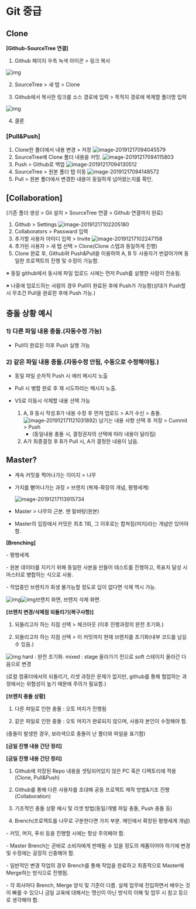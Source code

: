 # Git 중급

## Clone

**[Github-SourceTree 연결]**

1) Github 페이지 우측 녹색 아이콘 > 링크 복사

![img](191216_02_git중급.assets/img.png)

2) SourceTree > 새 탭 > Clone

3) Github에서 복사한 링크를 소스 경로에 입력 > 목적지 경로에 복제할 폴더명 입력

![img](191216_02_git중급.assets/img.png)

4) 클론



### **[Pull&Push]**

1. Clone한 폴더에서 내용 변경 > 저장
   ![image-20191217094045579](191216_02_git중급.assets/image-20191217094045579.png)
2. SourceTree에 Clone 폴더 내용을 커밋.
   ![image-20191217094115803](191216_02_git중급.assets/image-20191217094115803.png)
3. Push > Github로 백업
   ![image-20191217094130512](191216_02_git중급.assets/image-20191217094130512.png)
4. SourceTree > 원본 폴더 탭 이동
   ![image-20191217094148572](191216_02_git중급.assets/image-20191217094148572.png)
5. Pull > 원본 폴더에서 변경한 내용이 동일하게 넘어왔는지를 확인.



## [Collaboration]

(기존 폴더 생성 > Git 설치 > SourceTree 연결 > Github 연결까지 완료)

1. Github > Settings
   ![image-20191217102205180](191216_02_git중급.assets/image-20191217102205180.png)
2. Collaborators > Passward 입력
3. 추가할 사용자 아이디 입력 > Invite
   ![image-20191217102247158](191216_02_git중급.assets/image-20191217102247158.png)
4. 추가된 사용자 > 새 탭 선택 > Clone(Clone 스텝과 동일하게 진행)
5. Clone 완료 후, Github와 Push&Pull을 이용하여 A, B 두 사용자가 번갈아가며 동일한 프로젝트의 진행 및 수정이 가능함.

※ 동일 github에서 동시에 파일 업로드 시에는 먼저 Push를 실행한 사람이 전송됨.

※  나중에 업로드하는 사람의 경우 Pull이 완료된 후에 Push가 가능함(상대가 Push할 시 무조건 Pull을 완료한 후에 Push 가능.)



## 충돌 상황 예시

### 1) 다른 파일 내용 충돌.(자동수정 가능)

- Pull이 완료된 이후 Push 실행 가능

### 2) 같은 파일 내용 충돌.(자동수정 안됨, 수동으로 수정해야됨.)

- 동일 파일 순차적 Push 시 에러 메시지 노출

- Pull 시 병합 완료 후 재 시도하라는 메시지 노출.

- VS로 이동시 삭제할 내용 선택 가능

  1) A, B 동시 작성.B가 내용 수정 후 먼저 업로드 > A가 수신 > 충돌.![image-20191217112103189](191216_02_git중급.assets/image-20191217112103189.png)2) 남기는 내용 사항 선택 후 저장 > Cummit > Push
      - (동일내용 충돌 시, 결정권자의 선택에 따라 내용이 달라짐)
  3) A가 최종결정 후 B가 Pull 시, A가 결정한 내용이 남음.



## Master?

- 계속 커밋을 찍어나가는 이미지 > 나무

- 가지를 뻗어나가는 과정 > 브렌치 (복제-확장의 개념, 평행세계)

  ![image-20191217113915734](191216_02_git중급.assets/image-20191217113915734.png)

- Master > 나무의 근본. 맨 밑바탕(원본)

- Master의 입장에서 커밋은 최초 1회, 그 이후로는 합쳐짐(머지)라는 개념만 있어야 함.

**[Brenching]**

\- 평행세계. 

\- 원본 데이터를 지키기 위해 동일한 사본을 만들어 테스트를 진행하고, 목표치 달성 시 마스터로 병합하는 식으로 사용.

\- 작업중인 브렌치가 회생 불가능할 정도로 답이 없다면 삭제 역시 가능.

![img](191216_02_git중급.assets/img-1576561993566.png)![img](191216_02_git중급.assets/img-1576561993532.png)브렌치 화면, 브렌치 삭제 화면.

**[브렌치 변경/삭제점 되돌리기(복구사항)]**
1) 되돌리고자 하는 지점 선택 > 체크아웃 (이후 진행과정의 완전 초기화.)

2) 되돌리고자 하는 지점 선택 > 이 커밋까지 현재 브렌치를 초기화(내부 코드를 남길 수 있음.)

![img](191216_02_git중급.assets/img-1576561993521.png)
hard : 완전 초기화.
mixed : stage 올라가기 전으로
soft 스테이지 올라간 다음으로 변경

(로컬 컴퓨터에서의 되돌리기, 리셋 과정은 문제가 없지만, github를 통해 협업하는 과정에서는 위험성이 높기 때문에 주의가 필요함.)﻿

**[브렌치 충돌 상황]**

1) 다른 파일로 인한 충돌 : 오토 머지가 진행됨

2) 같은 파일로 인한 충돌 : 오토 머지가 완료되지 않으며, 사용자 본인이 수정해야 함.

(충돌이 발생한 경우, 보라색으로 충돌이 난 폴더와 파일을 표기함)



**[금일 진행 내용 간단 정리]**

**[금일 진행 내용 간단 정리]**

1. Github에 저장된 Repo 내용을 셋팅되어있지 않은 PC 혹은 디렉토리에 적용(Clone, Pull&Push)

2. Github를 통해 다른 사용자를 초대해 공동 프로젝트 제작 방법&기초 진행(Collaboration)

3. 기초적인 충돌 상황 예시 및 리셋 방법(동일/개별 파일 충돌, Push 충돌 등)

4. Brench(프로젝트를 나무로 구분한다면 가지 부분. 메인에서 확장된 평행세계 개념)

\-  커밋, 머지, 푸쉬 등을 진행할 시에는 항상 주의해야 함.

\-  Master Brench는 곧바로 소비자에게 판매될 수 있을 정도의 제품이어야 하기에 변경 및 수정에는 굉장히 신중해야 함.

\- 일반적인 변경 작업의 경우 Brench를 통해 작업을 완료하고 최종적으로 Master에 Merge하는 방식으로 진행됨.

\- 각 회사마다 Brench, Merge 양식 및 기준이 다름. 실제 업무에 진입하면서 배우는 것이 빠를 수 있으니 금일 교육에 대해서는 맹신이 아닌 방식의 이해 및 업무 시 참고 등으로 생각해야 함.